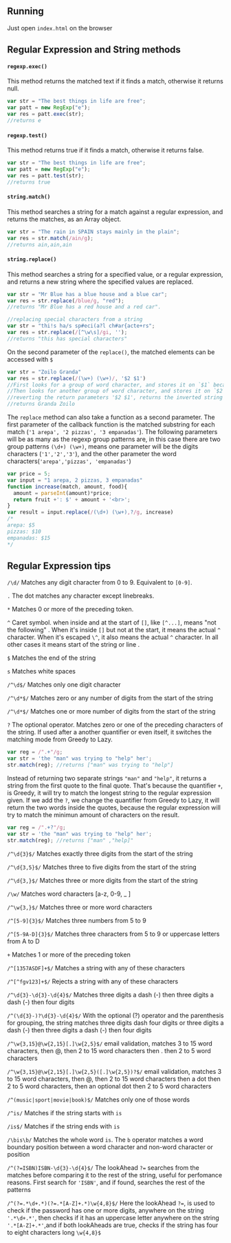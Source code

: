 ## Running

Just open `index.html` on the browser 

## Regular Expression and String methods
#### `regexp.exec()`
This method returns the matched text if it finds a match, otherwise it returns null.
```javascript
var str = "The best things in life are free";
var patt = new RegExp("e");
var res = patt.exec(str);
//returns e
```
#### `regexp.test()` 
This method returns true if it finds a match, otherwise it returns false.
```javascript
var str = "The best things in life are free";
var patt = new RegExp("e");
var res = patt.test(str);
//returns true

```
#### `string.match()` 
 This method searches a string for a match against a regular expression, and returns the matches, as an Array object. 
```javascript
var str = "The rain in SPAIN stays mainly in the plain"; 
var res = str.match(/ain/g);
//returns ain,ain,ain
```
#### `string.replace()` 
 This method searches a string for a specified value, or a regular expression, and returns a new string where the specified values are replaced.

```javascript
var str = "Mr Blue has a blue house and a blue car";
var res = str.replace(/blue/g, "red");
//returns "Mr Blue has a red house and a red car".
```
```javascript
//replacing special characters from a string
var str = "thi!s ha/s sp#eci(a?l ch#ar{acte+rs";
var res = str.replace(/[^\w\s]/gi, '');
//returns "this has special characters"
```

On the second parameter of the `replace()`, the matched elements can be accessed with `$`
```javascript
var str = "Zoilo Granda"
var res = str.replace(/(\w+) (\w+)/, '$2 $1')
//First looks for a group of word character, and stores it on `$1` because is the first match
//Then looks for another group of word character, and stores it on `$2` because is the second match
//reverting the return parameters '$2 $1', returns the inverted string
//returns Granda Zoilo
```
The `replace` method can also take a function as a second parameter. The first parameter of the callback function is the matched substring for each match (`'1 arepa', '2 pizzas', '3 empanadas'`). The following parameters will be as many as the regexp group patterns are, in this case there are two group patterns `(\d+) (\w+)`, means one parameter will be the digits characters (`'1','2','3'`), and the other parameter the word characters(`'arepa','pizzas', 'empanadas'`)
```javascript
var price = 5;
var input = "1 arepa, 2 pizzas, 3 empanadas"
function increase(match, amount, food){
  amount = parseInt(amount)*price;
  return fruit +': $' + amount + '<br>';
}
var result = input.replace(/(\d+) (\w+),?/g, increase)
/*
arepa: $5
pizzas: $10
empanadas: $15
*/
```

## Regular Expression tips

`/\d/` Matches any digit character from 0 to 9. Equivalent to `[0-9]`.

`.` The dot matches any character except linebreaks.

`*` Matches 0 or more of the preceding token.

`^` Caret symbol. when inside and at the start of `[]`, like `[^...]`, means "not the following" . When it's inside `[]` but not at the start, it means the actual `^` character. When it's escaped `\^`, it also means the actual `^` character. In all other cases it means start of the string or line .

`$` Matches the end of the string

`s` Matches white spaces

`/^\d$/` Matches only one digit character

`/^\d*$/` Matches zero or any number of digits from the start of the string

`/^\d*$/` Matches one or more number of digits from the start of the string

`?` The optional operator. Matches zero or one of the preceding characters of the string. If used after a another quantifier or even itself, it switches the matching mode from Greedy to Lazy.

```javascript
var reg = /".+"/g;
var str = 'the "man" was trying to "help" her';
str.match(reg); //returns ["man" was trying to "help"]
```

Instead of returning two separate strings `"man"` and `"help"`, it returns a string from the first quote to the final quote. That's because the quantifier `+`, is Greedy, it will try to match the longest string to the regular expression given. If we add the `?`, we change the quantifier from Greedy to Lazy, it will return the two words inside the quotes, because the regular expression will try to match the minimun amount of characters on the result.

```javascript
var reg = /".+?"/g;
var str = 'the "man" was trying to "help" her';
str.match(reg); //returns ["man" ,"help]"
```

`/^\d{3}$/` Matches exactly three digits from the start of the string

`/^\d{3,5}$/` Matches three to five digits from the start of the string

`/^\d{3,}$/` Matches three or more digits from the start of the string

`/\w/` Matches word characters [a-z, 0-9, _ ] 

`/^\w{3,}$/` Matches three or more word characters 

`/^[5-9]{3}$/` Matches three numbers from 5 to 9

`/^[5-9A-D]{3}$/` Matches three characters from 5 to 9 or uppercase letters from A to D

`+` Matches 1 or more of the preceding token

`/^[1357ASDF]+$/` Matches a string with any of these characters

`/^[^fgv123]+$/` Rejects a string with any of these characters

`/^\d{3}-\d{3}-\d{4}$/` Matches three digits a dash (-) then three digits a dash (-) then four digits

`/^(\d{3}-)?\d{3}-\d{4}$/` With the optional (?) operator and the parenthesis for grouping, the string matches three digits dash four digits or three digits a dash (-) then three digits a dash (-) then four digits

`/^\w{3,15}@\w{2,15}[.]\w{2,5}$/` email validation, matches 3 to 15 word characters, then @, then 2 to 15 word characters then . then 2 to 5 word characters

`/^\w{3,15}@\w{2,15}[.]\w{2,5}([.]\w{2,5})?$/` email validation, matches 3 to 15 word characters, then @, then 2 to 15 word characters then a dot then 2 to 5 word characters, then an optional dot then 2 to 5 word characters

`/^(music|sport|movie|book)$/` Matches only one of those words

`/^is/` Matches if the string starts with `is`

`/is$/` Matches if the string ends with `is`

`/\bis\b/` Matches the whole word `is`. The `b` operator matches a word boundary position between a word character and non-word character or position 

`/^(?=ISBN)ISBN-\d{3}-\d{4}$/` The lookAhead `?=` searches from the matches before comparing it to the rest of the string, useful for perfomance reasons. First search for `'ISBN'`, and if found, searches the rest of the patterns

`/^(?=.*\d+.*)(?=.*[A-Z]+.*)\w{4,8}$/` Here the lookAhead `?=`, is used to check if the password has one or more digits, anywhere on the string `'.*\d+.*'`, then checks if it has an uppercase letter anywhere on the string `'.*[A-Z]+.*'`,and if both lookAheads are true, checks if the string has four to eight characters long `\w{4,8}$`

